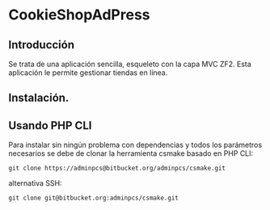 CookieShopAdPress
=======================

Introducción
------------
Se trata de una aplicación sencilla, esqueleto con la capa MVC ZF2. 
Esta aplicación le permite gestionar tiendas en línea.


Instalación.
------------

Usando PHP CLI
--------------------
Para instalar sin ningún problema con dependencias y todos los parámetros 
necesarios se debe de clonar la herramienta csmake basado en PHP CLI:

    git clone https://adminpcs@bitbucket.org/adminpcs/csmake.git

alternativa SSH:

    git clone git@bitbucket.org:adminpcs/csmake.git


